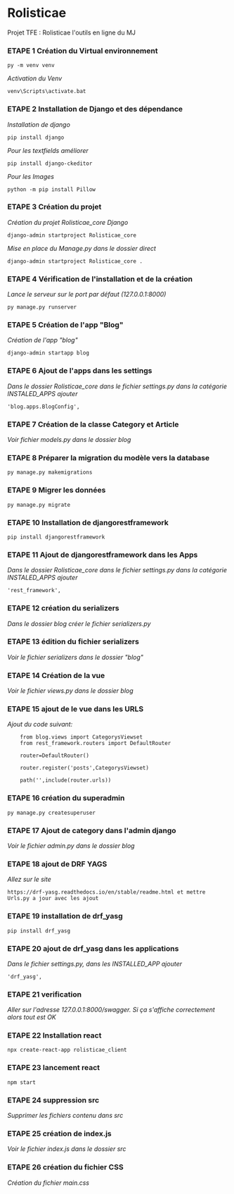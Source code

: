 # Rolisticae
Projet TFE : Rolisticae l'outils en ligne du MJ


### ETAPE 1 Création du Virtual environnement

    py -m venv venv

_Activation du Venv_

    venv\Scripts\activate.bat


### ETAPE 2 Installation de Django et des dépendance

_Installation de django_

    pip install django 

_Pour les textfields améliorer_

    pip install django-ckeditor 

_Pour les Images_

    python -m pip install Pillow

### ETAPE 3 Création du projet
_Création du projet Rolisticae_core Django_

    django-admin startproject Rolisticae_core 

_Mise en place du Manage.py dans le dossier direct_

    django-admin startproject Rolisticae_core . 

### ETAPE 4 Vérification de l'installation et de la création
_Lance le serveur sur le port par défaut (127.0.0.1:8000)_

    py manage.py runserver 

### ETAPE 5 Création de l'app "Blog"

_Création de l'app "blog"_

    django-admin startapp blog 

### ETAPE 6 Ajout de l'apps dans les settings

_Dans le dossier Rolisticae_core dans le fichier settings.py dans la catégorie INSTALED_APPS ajouter_
    
    'blog.apps.BlogConfig',

### ETAPE 7 Création de la classe Category et Article

_Voir fichier models.py dans le dossier blog_

### ETAPE 8 Préparer la migration du modèle vers la database

    py manage.py makemigrations

### ETAPE 9 Migrer les données

    py manage.py migrate

### ETAPE 10 Installation de djangorestframework

    pip install djangorestframework

### ETAPE 11 Ajout de djangorestframework dans les Apps

_Dans le dossier Rolisticae_core dans le fichier settings.py dans la catégorie INSTALED_APPS ajouter_

    'rest_framework',

### ETAPE 12 création du serializers

_Dans le dossier blog créer le fichier serializers.py_

### ETAPE 13 édition du fichier serializers

_Voir le fichier serializers dans le dossier "blog"_

### ETAPE 14 Création de la vue

_Voir le fichier views.py dans le dossier blog_

### ETAPE 15 ajout de le vue dans les URLS

_Ajout du code suivant:_

        from blog.views import CategorysViewset
        from rest_framework.routers import DefaultRouter

        router=DefaultRouter()

        router.register('posts',CategorysViewset)

        path('',include(router.urls))

### ETAPE 16 création du superadmin

    py manage.py createsuperuser

### ETAPE 17 Ajout de category dans l'admin django

_Voir le fichier admin.py dans le dossier blog_

### ETAPE 18 ajout de DRF YAGS

_Allez sur le site_

    https://drf-yasg.readthedocs.io/en/stable/readme.html et mettre Urls.py a jour avec les ajout


### ETAPE 19 installation de drf_yasg

    pip install drf_yasg

### ETAPE 20 ajout de drf_yasg dans les applications

_Dans le fichier settings.py, dans les INSTALLED_APP ajouter_
    
    'drf_yasg',

### ETAPE 21 verification

_Aller sur l'adresse 127.0.0.1:8000/swagger. Si ça s'affiche correctement alors tout est OK_

### ETAPE 22 Installation react

    npx create-react-app rolisticae_client

### ETAPE 23 lancement react

    npm start

### ETAPE 24 suppression src

_Supprimer les fichiers contenu dans src_

### ETAPE 25 création de index.js

_Voir le fichier index.js dans le dossier src_

### ETAPE 26 création du fichier CSS

_Création du fichier main.css_

### 